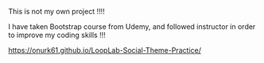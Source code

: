 This is not my own project !!!!

I have taken Bootstrap course from Udemy, and followed instructor in order to improve my coding skills !!!



https://onurk61.github.io/LoopLab-Social-Theme-Practice/